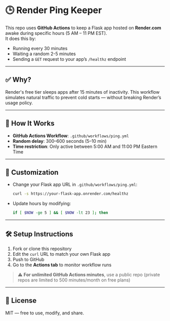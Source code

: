 # 🕒 Render Ping Keeper

This repo uses **GitHub Actions** to keep a Flask app hosted on **Render.com** awake during specific hours (5 AM – 11 PM EST).  
It does this by:

- Running every 30 minutes
- Waiting a random 2-5 minutes
- Sending a `GET` request to your app’s `/healthz` endpoint

---

## ✅ Why?

Render's free tier sleeps apps after 15 minutes of inactivity. This workflow simulates natural traffic to prevent cold starts — without breaking Render’s usage policy.

---

## 🔧 How It Works

- **GitHub Actions Workflow**: `.github/workflows/ping.yml`
- **Random delay**: 300–600 seconds (5–10 min)
- **Time restriction**: Only active between 5:00 AM and 11:00 PM Eastern Time

---

## 🔁 Customization

- Change your Flask app URL in `.github/workflows/ping.yml`:
  ```bash
  curl -s https://your-flask-app.onrender.com/healthz
  ```

- Update hours by modifying:
  ```bash
  if [ $NOW -ge 5 ] && [ $NOW -lt 23 ]; then
  ```

---

## 🛠 Setup Instructions

1. Fork or clone this repository
2. Edit the `curl` URL to match your own Flask app
3. Push to GitHub
4. Go to the **Actions tab** to monitor workflow runs

> ⚠️ **For unlimited GitHub Actions minutes**, use a public repo (private repos are limited to 500 minutes/month on free plans)

---

## 📄 License

MIT — free to use, modify, and share.
